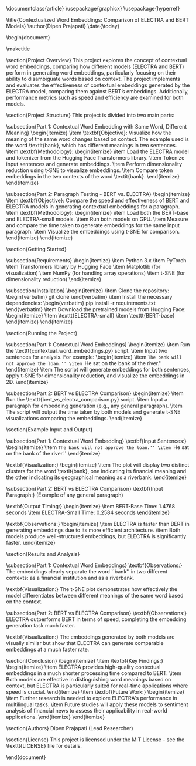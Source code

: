 \documentclass{article}
\usepackage{graphicx}
\usepackage{hyperref}

\title{Contextualized Word Embeddings: Comparison of ELECTRA and BERT Models}
\author{Dipen Prajapati}
\date{\today}

\begin{document}

\maketitle

\section{Project Overview}
This project explores the concept of contextual word embeddings, comparing how different models (ELECTRA and BERT) perform in generating word embeddings, particularly focusing on their ability to disambiguate words based on context. The project implements and evaluates the effectiveness of contextual embeddings generated by the ELECTRA model, comparing them against BERT’s embeddings. Additionally, performance metrics such as speed and efficiency are examined for both models.

\section{Project Structure}
This project is divided into two main parts:

\subsection{Part 1: Contextual Word Embedding with Same Word, Different Meaning}
\begin{itemize}
    \item \textbf{Objective}: Visualize how the meaning of the same word changes based on context. The example used is the word \textit{bank}, which has different meanings in two sentences.
    \item \textbf{Methodology}: 
    \begin{itemize}
        \item Load the ELECTRA model and tokenizer from the Hugging Face Transformers library.
        \item Tokenize input sentences and generate embeddings.
        \item Perform dimensionality reduction using t-SNE to visualize embeddings.
        \item Compare token embeddings in the two contexts of the word \textit{bank}.
    \end{itemize}
\end{itemize}

\subsection{Part 2: Paragraph Testing - BERT vs. ELECTRA}
\begin{itemize}
    \item \textbf{Objective}: Compare the speed and effectiveness of BERT and ELECTRA models in generating contextual embeddings for a paragraph.
    \item \textbf{Methodology}:
    \begin{itemize}
        \item Load both the BERT-base and ELECTRA-small models.
        \item Run both models on GPU.
        \item Measure and compare the time taken to generate embeddings for the same input paragraph.
        \item Visualize the embeddings using t-SNE for comparison.
    \end{itemize}
\end{itemize}

\section{Getting Started}

\subsection{Requirements}
\begin{itemize}
    \item Python 3.x
    \item PyTorch
    \item Transformers library by Hugging Face
    \item Matplotlib (for visualization)
    \item NumPy (for handling array operations)
    \item t-SNE (for dimensionality reduction)
\end{itemize}

\subsection{Installation}
\begin{itemize}
    \item Clone the repository:
    \begin{verbatim}
    git clone <repository-url>
    \end{verbatim}
    \item Install the necessary dependencies:
    \begin{verbatim}
    pip install -r requirements.txt
    \end{verbatim}
    \item Download the pretrained models from Hugging Face:
    \begin{itemize}
        \item \texttt{ELECTRA-small}
        \item \texttt{BERT-base}
    \end{itemize}
\end{itemize}

\section{Running the Project}

\subsection{Part 1: Contextual Word Embeddings}
\begin{itemize}
    \item Run the \texttt{contextual\_word\_embeddings.py} script.
    \item Input two sentences for analysis. For example:
    \begin{itemize}
        \item ``The bank will not approve the loan.''
        \item ``He sat on the bank of the river.''
    \end{itemize}
    \item The script will generate embeddings for both sentences, apply t-SNE for dimensionality reduction, and visualize the embeddings in 2D.
\end{itemize}

\subsection{Part 2: BERT vs ELECTRA Comparison}
\begin{itemize}
    \item Run the \texttt{bert\_vs\_electra\_comparison.py} script.
    \item Input a paragraph for embedding generation (e.g., any general paragraph).
    \item The script will output the time taken by both models and generate t-SNE visualizations comparing the embeddings.
\end{itemize}

\section{Example Input and Output}

\subsection{Part 1: Contextual Word Embedding}
\textbf{Input Sentences:}
\begin{itemize}
    \item ``The bank will not approve the loan.''
    \item ``He sat on the bank of the river.''
\end{itemize}

\textbf{Visualization:}
\begin{itemize}
    \item The plot will display two distinct clusters for the word \textit{bank}, one indicating its financial meaning and the other indicating its geographical meaning as a riverbank.
\end{itemize}

\subsection{Part 2: BERT vs ELECTRA Comparison}
\textbf{Input Paragraph:} (Example of any general paragraph)

\textbf{Output Timing:}
\begin{itemize}
    \item BERT-Base Time: 1.4768 seconds
    \item ELECTRA-Small Time: 0.2584 seconds
\end{itemize}

\textbf{Observations:}
\begin{itemize}
    \item ELECTRA is faster than BERT in generating embeddings due to its more efficient architecture.
    \item Both models produce well-structured embeddings, but ELECTRA is significantly faster.
\end{itemize}

\section{Results and Analysis}

\subsection{Part 1: Contextual Word Embeddings}
\textbf{Observations:} The embeddings clearly separate the word ``bank'' in two different contexts: as a financial institution and as a riverbank.

\textbf{Visualization:} The t-SNE plot demonstrates how effectively the model differentiates between different meanings of the same word based on the context.

\subsection{Part 2: BERT vs ELECTRA Comparison}
\textbf{Observations:} ELECTRA outperforms BERT in terms of speed, completing the embedding generation task much faster.

\textbf{Visualization:} The embeddings generated by both models are visually similar but show that ELECTRA can generate comparable embeddings at a much faster rate.

\section{Conclusion}
\begin{itemize}
    \item \textbf{Key Findings:}
    \begin{itemize}
        \item ELECTRA provides high-quality contextual embeddings in a much shorter processing time compared to BERT.
        \item Both models are effective in distinguishing word meanings based on context, but ELECTRA is particularly suited for real-time applications where speed is crucial.
    \end{itemize}
    \item \textbf{Future Work:}
    \begin{itemize}
        \item Further research is needed to explore ELECTRA's performance in multilingual tasks.
        \item Future studies will apply these models to sentiment analysis of financial news to assess their applicability in real-world applications.
    \end{itemize}
\end{itemize}

\section{Authors}
Dipen Prajapati (Lead Researcher)

\section{License}
This project is licensed under the MIT License - see the \texttt{LICENSE} file for details.

\end{document}
